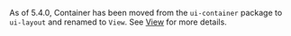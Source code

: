 As of 5.4.0, Container has been moved from the `ui-container` package to `ui-layout` and renamed to `View`.
See [View](#View) for more details.
